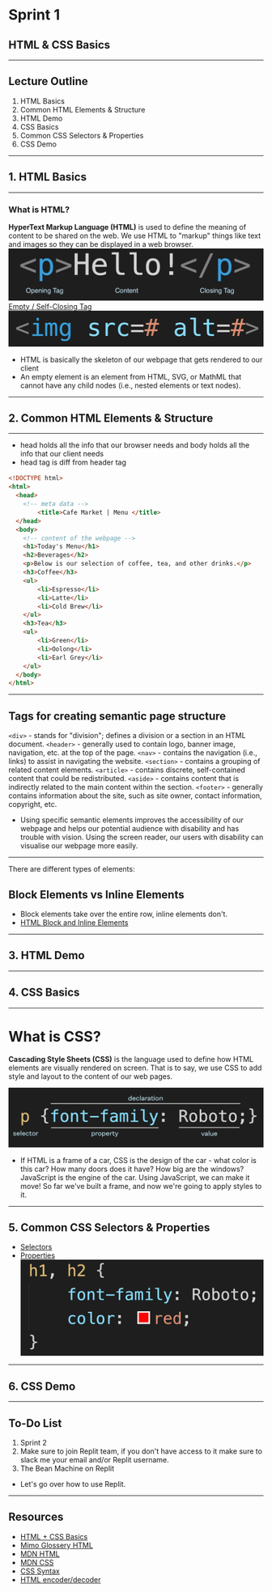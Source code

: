 <!-- instructor's notes -->

# Sprint 1
## HTML & CSS Basics

--- 

## Lecture Outline

1. HTML Basics
2. Common HTML Elements & Structure
3. HTML Demo
4. CSS Basics
5. Common CSS Selectors & Properties
6. CSS Demo

---

## 1. HTML Basics

---

### What is HTML?

**HyperText Markup Language (HTML)** is used to define the meaning of content to be shared on the web. We use HTML to "markup" things like text and images so they can be displayed in a web browser. 
![structure](./assets/structure.jpeg)
[Empty / Self-Closing Tag](https://developer.mozilla.org/en-US/docs/Glossary/Empty_element)
![emptyele](./assets/emptyele.png)

+ HTML is basically the skeleton of our webpage that gets rendered to our client
+ An empty element is an element from HTML, SVG, or MathML that cannot have any child nodes (i.e., nested elements or text nodes).

---

## 2. Common HTML Elements & Structure

---

* head holds all the info that our browser needs and body holds all the info that our client needs
* head tag is diff from header tag

```html
<!DOCTYPE html>
<html>
  <head>
    <!-- meta data -->
        <title>Cafe Market | Menu </title>
  </head>
  <body>
    <!-- content of the webpage -->
    <h1>Today's Menu</h1>
    <h2>Beverages</h2>
    <p>Below is our selection of coffee, tea, and other drinks.</p>
    <h3>Coffee</h3>
    <ul>
        <li>Espresso</li>
        <li>Latte</li>
        <li>Cold Brew</li>
    </ul>
    <h3>Tea</h3>
    <ul>
        <li>Green</li>
        <li>Oolong</li>
        <li>Earl Grey</li>
    </ul>
  </body>
</html>
```

---

## Tags for creating semantic page structure

`<div>` - stands for "division"; defines a division or a section in an HTML document.
`<header>` - generally used to contain logo, banner image, navigation, etc. at the top of the page.
`<nav>` - contains the navigation (i.e., links) to assist in navigating the website.
`<section>` - contains a grouping of related content elements.
`<article>` - contains discrete, self-contained content that could be redistributed. 
`<aside>` - contains content that is indirectly related to the main content within the section.
`<footer>` - generally contains information about the site, such as site owner, contact information, copyright, etc.

+ Using specific semantic elements improves the accessibility of our webpage and helps our potential audience with disability and has trouble with vision. Using the screen reader, our users with disability can visualise our webpage more easily.

---

There are different types of elements:

## Block Elements vs Inline Elements

* Block elements take over the entire row, inline elements don't.
* [HTML Block and Inline Elements](https://www.w3schools.com/html/html_blocks.asp)

---

## 3. HTML Demo

<!-- Present the HTML portion of the demo of your choice. -->

---

## 4. CSS Basics

---

# What is CSS?

**Cascading Style Sheets (CSS)** is the language used to define how HTML elements are visually rendered on screen. That is to say, we use CSS to add style and layout to the content of our web pages.

![cssStructure](./assets/cssStructure.png)

+ If HTML is a frame of a car, CSS is the design of the car - what color is this car? How many doors does it have? How big are the windows? JavaScript is the engine of the car. Using JavaScript, we can make it move! So far we've built a frame, and now we're going to apply styles to it.

---

## 5. Common CSS Selectors & Properties

* [Selectors](https://developer.mozilla.org/en-US/docs/Web/CSS/CSS_Selectors)
* [Properties](https://css-tricks.com/almanac/properties/)
![css-rules](./assets/css-rules.png)

---

## 6. CSS Demo

<!-- Present the CSS portion of the demo of your choice. -->

---

## To-Do List
1. Sprint 2
2. Make sure to join Replit team, if you don't have access to it make sure to slack me your email and/or Replit username.
3. The Bean Machine on Replit

+ Let's go over how to use Replit.

---

## Resources
* [HTML + CSS Basics](https://mimodocs.notion.site/HTML-CSS-Basics-609a1ed349e248b4b3c3c296b87c4817)
* [Mimo Glossery HTML](https://getmimo.com/glossary/html/attributes)
* [MDN HTML](https://developer.mozilla.org/en-US/docs/Web/HTML)
* [MDN CSS](https://developer.mozilla.org/en-US/docs/Web/CSS)
* [CSS Syntax](https://developer.mozilla.org/en-US/docs/Glossary/property/CSS)
* [HTML encoder/decoder](https://www.w3docs.com/tools/html-encoder/)
